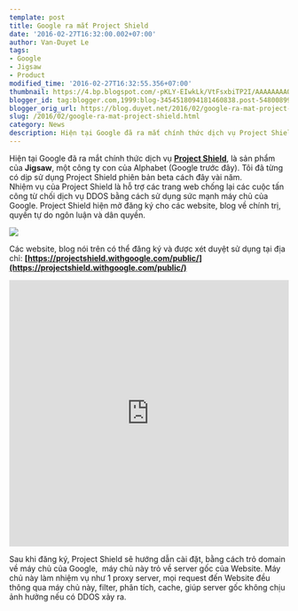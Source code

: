 ```yaml
---
template: post
title: Google ra mắt Project Shield
date: '2016-02-27T16:32:00.002+07:00'
author: Van-Duyet Le
tags:
- Google
- Jigsaw
- Product
modified_time: '2016-02-27T16:32:55.356+07:00'
thumbnail: https://4.bp.blogspot.com/-pKLY-EIwkLk/VtFsxbiTP2I/AAAAAAAAQbs/gt0QUH2BeB8/s1600/project-shield.png
blogger_id: tag:blogger.com,1999:blog-3454518094181460838.post-5480089971522747391
blogger_orig_url: https://blog.duyet.net/2016/02/google-ra-mat-project-shield.html
slug: /2016/02/google-ra-mat-project-shield.html
category: News
description: Hiện tại Google đã ra mắt chính thức dịch vụ Project Shield
---
```


Hiện tại Google đã ra mắt chính thức dịch vụ **[Project Shield](https://projectshield.withgoogle.com/)**, là sản phẩm của **Jigsaw**, một công ty con của Alphabet (Google trước đây). Tôi đã từng có dịp sử dụng Project Shield phiên bản beta cách đây vài năm.  
Nhiệm vụ của Project Shield là hỗ trợ các trang web chống lại các cuộc tấn công từ chối dịch vụ DDOS bằng cách sử dụng sức mạnh máy chủ của Google. Project Shield hiện mở đăng ký cho các website, blog về chính trị, quyền tự do ngôn luận và dân quyền.  
  
  

[![](https://4.bp.blogspot.com/-pKLY-EIwkLk/VtFsxbiTP2I/AAAAAAAAQbs/gt0QUH2BeB8/s320/project-shield.png)](https://blog.duyet.net/2016/02/google-ra-mat-project-shield.html)

  
  
Các website, blog nói trên có thể đăng ký và được xét duyệt sử dụng tại địa chỉ: **[https://projectshield.withgoogle.com/public/](https://projectshield.withgoogle.com/public/)**  
  

<iframe allowfullscreen="" frameborder="0" height="480" src="https://www.youtube.com/embed/YZqiF5Duh0U" style="border: 0; width: 100%; max-width: 853px;"></iframe>
  


  
Sau khi đăng ký, Project Shield sẽ hướng dẫn cài đặt, bằng cách trỏ domain về máy chủ của Google,  máy chủ này trỏ về server gốc của Website. Máy chủ này làm nhiệm vụ như 1 proxy server, mọi request đến Website đều thông qua máy chủ này, filter, phân tích, cache, giúp server gốc không chịu ảnh hưởng nếu có DDOS xảy ra.

